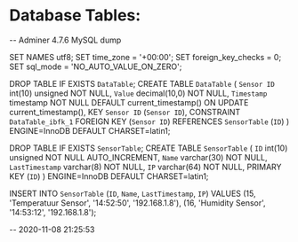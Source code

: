 # Database Tables:

-- Adminer 4.7.6 MySQL dump

SET NAMES utf8;
SET time_zone = '+00:00';
SET foreign_key_checks = 0;
SET sql_mode = 'NO_AUTO_VALUE_ON_ZERO';

DROP TABLE IF EXISTS `DataTable`;
CREATE TABLE `DataTable` (
  `Sensor ID` int(10) unsigned NOT NULL,
  `Value` decimal(10,0) NOT NULL,
  `Timestamp` timestamp NOT NULL DEFAULT current_timestamp() ON UPDATE current_timestamp(),
  KEY `Sensor ID` (`Sensor ID`),
  CONSTRAINT `DataTable_ibfk_1` FOREIGN KEY (`Sensor ID`) REFERENCES `SensorTable` (`ID`)
) ENGINE=InnoDB DEFAULT CHARSET=latin1;


DROP TABLE IF EXISTS `SensorTable`;
CREATE TABLE `SensorTable` (
  `ID` int(10) unsigned NOT NULL AUTO_INCREMENT,
  `Name` varchar(30) NOT NULL,
  `LastTimestamp` varchar(8) NOT NULL,
  `IP` varchar(64) NOT NULL,
  PRIMARY KEY (`ID`)
) ENGINE=InnoDB DEFAULT CHARSET=latin1;

INSERT INTO `SensorTable` (`ID`, `Name`, `LastTimestamp`, `IP`) VALUES
(15,	'Temperatuur Sensor',	'14:52:50',	'192.168.1.8'),
(16,	'Humidity Sensor',	'14:53:12',	'192.168.1.8');

-- 2020-11-08 21:25:53
